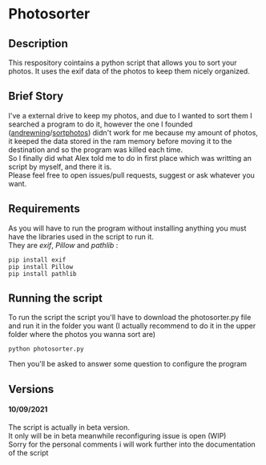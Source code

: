 # Photosorter
## Description
This respository cointains a python script that allows you to sort your photos.
It uses the exif data of the photos to keep them nicely organized.

## Brief Story
I've a external drive to keep my photos, and due to I wanted to sort them I searched a program to do it, however the one I founded ([andrewning](https://github.com/andrewning)/[sortphotos](https://github.com/andrewning/sortphotos)) didn't work for me because my amount of photos, it keeped the data stored in the ram memory before moving it to the destination and so the program was killed each time.                                     
So I finally did what Alex told me to do in first place which was writting an script by myself, and there it is.                                          
Please feel free to open issues/pull requests, suggest or ask whatever you want.

## Requirements
As you will have to run the program without installing anything you must have the libraries used in the script to run it.                             
They are _exif_, _Pillow_ and _pathlib_ :
```
pip install exif
pip install Pillow
pip install pathlib
```
    
## Running the script
To run the script the script you'll have to download the photosorter.py file and run it in the folder you want (I actually recommend to do it in the upper folder where the photos you wanna sort are)
```
python photosorter.py
```
Then you'll be asked to answer some question to configure the program

## Versions
#### 10/09/2021
The script is actually in beta version.                                                              
It only will be in  beta meanwhile reconfiguring issue is open (WIP)                                                     
Sorry for the personal comments i will work further into the documentation of the script
